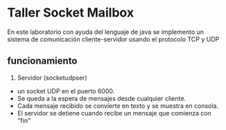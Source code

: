 # Taller Socket Mailbox
En este laboratorio con ayuda del lenguaje de java se implemento un sistema de comunicación cliente-servidor usando el protocolo TCP y UDP 

## funcionamiento 

1. Servidor (socketudpser)
-  un socket UDP en el puerto 6000.
- Se queda a la espera de mensajes desde cualquier cliente.
- Cada mensaje recibido se convierte en texto y se muestra en consola.
- El servidor se detiene cuando recibe un mensaje que comienza con "fin"

